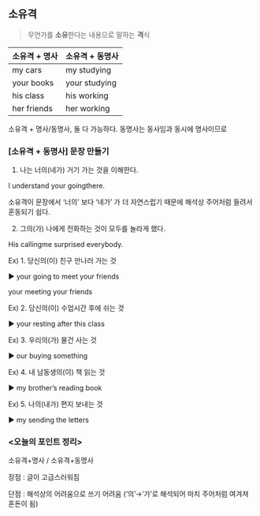 ## 소유격

>무언가를 **소유**한다는 내용으로 말하는 **격**식


소유격 + 명사 | 소유격 + 동명사
-----------------|-------------------
my cars     |   my studying
your books  |   your studying
his class   |  his working
her friends |   her working

소유격 + 명사/동명사, 둘 다 가능하다.
동명사는 동사임과 동시에 명사이므로

### [소유격 + 동명사] 문장 만들기

1. 나는 너의(네가) 거기 가는 것을 이해한다. 

I understand your goingthere. 

소유격이 문장에서 ‘너의’ 보다 ‘네가’ 가 더 자연스럽기 때문에 해석상 주어처럼 들려서 혼동되기 쉽다.  

2. 그의(가) 나에게 전화하는 것이 모두를 놀라게 했다. 

His callingme surprised everybody.  

Ex) 1. 당신의(이) 친구 만나러 가는 것

▶ your going to meet your friends

your meeting your friends

Ex) 2. 당신의(이) 수업시간 후에 쉬는 것 

▶ your resting after this class

Ex) 3. 우리의(가) 물건 사는 것

▶ our buying something

Ex) 4. 내 남동생의(이) 책 읽는 것

▶ my brother’s reading book

Ex) 5. 나의(내가) 편지 보내는 것

▶ my sending the letters

### <오늘의 포인트 정리>

소유격+명사 / 소유격+동명사

장점 : 글이 고급스러워짐

단점 : 해석상의 어려움으로 쓰기 어려움
(‘의’→‘가’로 해석되어 마치 주어처럼 여겨져 혼돈이 됨)


